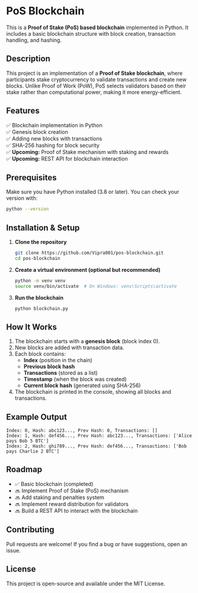 # PoS Blockchain

This is a **Proof of Stake (PoS) based blockchain** implemented in Python. It includes a basic blockchain structure with block creation, transaction handling, and hashing.

## Description
This project is an implementation of a **Proof of Stake blockchain**, where participants stake cryptocurrency to validate transactions and create new blocks. Unlike Proof of Work (PoW), PoS selects validators based on their stake rather than computational power, making it more energy-efficient.

## Features
✅ Blockchain implementation in Python  
✅ Genesis block creation  
✅ Adding new blocks with transactions  
✅ SHA-256 hashing for block security  
✅ **Upcoming:** Proof of Stake mechanism with staking and rewards  
✅ **Upcoming:** REST API for blockchain interaction  

## Prerequisites
Make sure you have Python installed (3.8 or later). You can check your version with:
```bash
python --version
```

## Installation & Setup
1. **Clone the repository**
   ```bash
   git clone https://github.com/Vipra001/pos-blockchain.git
   cd pos-blockchain
   ```
2. **Create a virtual environment (optional but recommended)**
   ```bash
   python -m venv venv
   source venv/bin/activate  # On Windows: venv\Scripts\activate
   ```
3. **Run the blockchain**
   ```bash
   python blockchain.py
   ```

## How It Works
1. The blockchain starts with a **genesis block** (block index 0).  
2. New blocks are added with transaction data.  
3. Each block contains:
   - **Index** (position in the chain)
   - **Previous block hash**
   - **Transactions** (stored as a list)
   - **Timestamp** (when the block was created)
   - **Current block hash** (generated using SHA-256)
4. The blockchain is printed in the console, showing all blocks and transactions.

## Example Output
```
Index: 0, Hash: abc123..., Prev Hash: 0, Transactions: []
Index: 1, Hash: def456..., Prev Hash: abc123..., Transactions: ['Alice pays Bob 5 BTC']
Index: 2, Hash: ghi789..., Prev Hash: def456..., Transactions: ['Bob pays Charlie 2 BTC']
```

## Roadmap
- ✅ Basic blockchain (completed)
- 🔜 Implement Proof of Stake (PoS) mechanism
- 🔜 Add staking and penalties system
- 🔜 Implement reward distribution for validators
- 🔜 Build a REST API to interact with the blockchain

## Contributing
Pull requests are welcome! If you find a bug or have suggestions, open an issue.

## License
This project is open-source and available under the MIT License.

